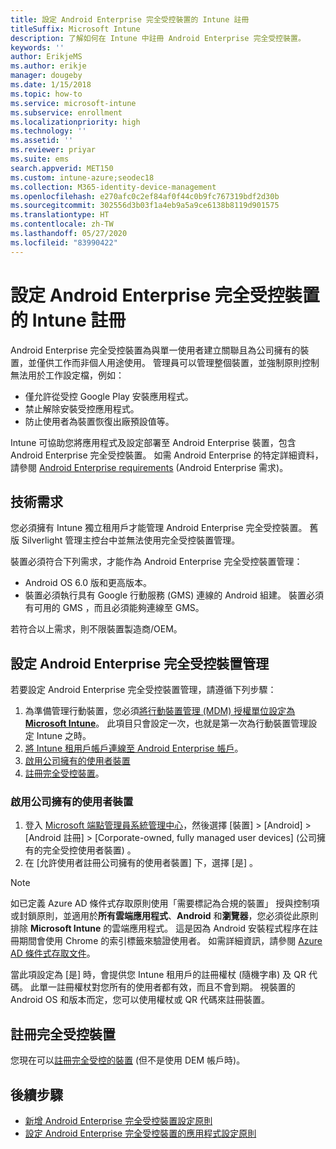 ```yaml
---
title: 設定 Android Enterprise 完全受控裝置的 Intune 註冊
titleSuffix: Microsoft Intune
description: 了解如何在 Intune 中註冊 Android Enterprise 完全受控裝置。
keywords: ''
author: ErikjeMS
ms.author: erikje
manager: dougeby
ms.date: 1/15/2018
ms.topic: how-to
ms.service: microsoft-intune
ms.subservice: enrollment
ms.localizationpriority: high
ms.technology: ''
ms.assetid: ''
ms.reviewer: priyar
ms.suite: ems
search.appverid: MET150
ms.custom: intune-azure;seodec18
ms.collection: M365-identity-device-management
ms.openlocfilehash: e270afc0c2ef84af0f44c0b9fc767319bdf2d30b
ms.sourcegitcommit: 302556d3b03f1a4eb9a5a9ce6138b8119d901575
ms.translationtype: HT
ms.contentlocale: zh-TW
ms.lasthandoff: 05/27/2020
ms.locfileid: "83990422"
---
```

# <a name="set-up-intune-enrollment-of-android-enterprise-fully-managed-devices"></a>設定 Android Enterprise 完全受控裝置的 Intune 註冊 

Android Enterprise 完全受控裝置為與單一使用者建立關聯且為公司擁有的裝置，並僅供工作而非個人用途使用。 管理員可以管理整個裝置，並強制原則控制無法用於工作設定檔，例如：
- 僅允許從受控 Google Play 安裝應用程式。
- 禁止解除安裝受控應用程式。
- 防止使用者為裝置恢復出廠預設值等。

Intune 可協助您將應用程式及設定部署至 Android Enterprise 裝置，包含 Android Enterprise 完全受控裝置。 如需 Android Enterprise 的特定詳細資料，請參閱 [Android Enterprise requirements](https://support.google.com/work/android/answer/6174145?hl=en&ref_topic=6151012) (Android Enterprise 需求)。

## <a name="technical-requirements"></a>技術需求

您必須擁有 Intune 獨立租用戶才能管理 Android Enterprise 完全受控裝置。 舊版 Silverlight 管理主控台中並無法使用完全受控裝置管理。

裝置必須符合下列需求，才能作為 Android Enterprise 完全受控裝置管理：

- Android OS 6.0 版和更高版本。
- 裝置必須執行具有 Google 行動服務 (GMS) 連線的 Android 組建。 裝置必須有可用的 GMS ，而且必須能夠連線至 GMS。

若符合以上需求，則不限裝置製造商/OEM。

## <a name="set-up-android-enterprise-fully-managed-device-management"></a>設定 Android Enterprise 完全受控裝置管理

若要設定 Android Enterprise 完全受控裝置管理，請遵循下列步驟：

1. 為準備管理行動裝置，您必須[將行動裝置管理 (MDM) 授權單位設定為 **Microsoft Intune**](../fundamentals/mdm-authority-set.md)。 此項目只會設定一次，也就是第一次為行動裝置管理設定 Intune 之時。
2. [將 Intune 租用戶帳戶連線至 Android Enterprise 帳戶](connect-intune-android-enterprise.md)。
3. [啟用公司擁有的使用者裝置](#enable-corporate-owned-user-devices)
4. [註冊完全受控裝置](#enroll-the-fully-managed-devices)。

### <a name="enable-corporate-owned-user-devices"></a>啟用公司擁有的使用者裝置

1. 登入 [Microsoft 端點管理員系統管理中心](https://go.microsoft.com/fwlink/?linkid=2109431)，然後選擇 [裝置]   > [Android]   > [Android 註冊]    > [Corporate-owned, fully managed user devices] \(公司擁有的完全受控使用者裝置\)  。
2. 在 [允許使用者註冊公司擁有的使用者裝置]  下，選擇 [是]  。

> [!NOTE]
> 如已定義 Azure AD 條件式存取原則使用「需要標記為合規的裝置」  授與控制項或封鎖原則，並適用於**所有雲端應用程式**、**Android** 和**瀏覽器**，您必須從此原則排除 **Microsoft Intune** 的雲端應用程式。 這是因為 Android 安裝程式程序在註冊期間會使用 Chrome 的索引標籤來驗證使用者。 如需詳細資訊，請參閱 [Azure AD 條件式存取文件](https://docs.microsoft.com/azure/active-directory/conditional-access/)。

當此項設定為 [是]  時，會提供您 Intune 租用戶的註冊權杖 (隨機字串) 及 QR 代碼。 此單一註冊權杖對您所有的使用者都有效，而且不會到期。 視裝置的 Android OS 和版本而定，您可以使用權杖或 QR 代碼來註冊裝置。

## <a name="enroll-the-fully-managed-devices"></a>註冊完全受控裝置
您現在可以[註冊完全受控的裝置](android-dedicated-devices-fully-managed-enroll.md) (但不是使用 DEM 帳戶時)。

## <a name="next-steps"></a>後續步驟
- [新增 Android Enterprise 完全受控裝置設定原則](../configuration/device-restrictions-android-for-work.md#device-owner-only)
- [設定 Android Enterprise 完全受控裝置的應用程式設定原則](../apps/app-configuration-policies-use-android.md)

